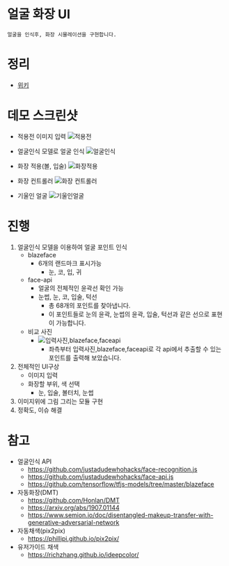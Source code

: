 # 얼굴 화장 UI
`얼굴을 인식후, 화장 시뮬레이션을 구현합니다.`

# 정리
- [위키](https://oss.navercorp.com/s-junbae/intern-face/wiki)

# 데모 스크린샷

- 적용전 이미지 입력
![적용전](https://user-images.githubusercontent.com/24247768/197826824-de7af99c-6335-4f1c-bae0-4a54a28e1ac7.png)

- 얼굴인식 모델로 얼굴 인식
![얼굴인식](https://user-images.githubusercontent.com/24247768/197826900-0f135b7b-9fe4-4a4e-884c-9f1b51d36ecf.png)

- 화장 적용(볼, 입술)
![화장적용](https://user-images.githubusercontent.com/24247768/197826973-cb3588b2-4750-4027-a9e7-b53e9c4bda55.png)

- 화장 컨트롤러
![화장 컨트롤러](https://user-images.githubusercontent.com/24247768/197827445-fc4af318-35e8-4044-b10c-bf351318016a.png)

- 기울인 얼굴
![기울인얼굴](https://user-images.githubusercontent.com/24247768/197828784-ba334aec-fd11-486e-a4f0-50c427231947.png)


# 진행
1. 얼굴인식 모델을 이용하여 얼굴 포인트 인식
    - blazeface
        - 6개의 랜드마크 표시가능 
            - 눈, 코, 입, 귀
    - face-api
        - 얼굴의 전체적인 윤곽선 확인 가능
        - 눈썹, 눈, 코, 입술, 턱선
            - 총 68개의 포인트를 찾아냅니다.
            - 이 포인트들로 눈의 윤곽, 눈썹의 윤곽, 입술, 턱선과 같은 선으로 표현이 가능합니다.
    - 비교 사진
        - ![입력사진,blazeface,faceapi](https://media.oss.navercorp.com/user/16793/files/a4c78580-4c2d-11ea-8832-33b8a5bb3648)
            - 좌측부터 입력사진,blazeface,faceapi로 각 api에서 추출할 수 있는 포인트를 출력해 보았습니다.
2. 전체적인 UI구상
    - 이미지 입력
    - 화장할 부위, 색 선택
        - 눈, 입술, 볼터치, 눈썹 
3. 이미지위에 그림 그리는 모듈 구현
4. 정확도, 이슈 해결


# 참고
- 얼굴인식 API
    - https://github.com/justadudewhohacks/face-recognition.js
    - https://github.com/justadudewhohacks/face-api.js
    - https://github.com/tensorflow/tfjs-models/tree/master/blazeface
- 자동화장(DMT)
    - https://github.com/Honlan/DMT
    - https://arxiv.org/abs/1907.01144
    - https://www.semion.io/doc/disentangled-makeup-transfer-with-generative-adversarial-network
- 자동채색(pix2pix)
    - https://phillipi.github.io/pix2pix/
- 유저가이드 채색
    - https://richzhang.github.io/ideepcolor/
